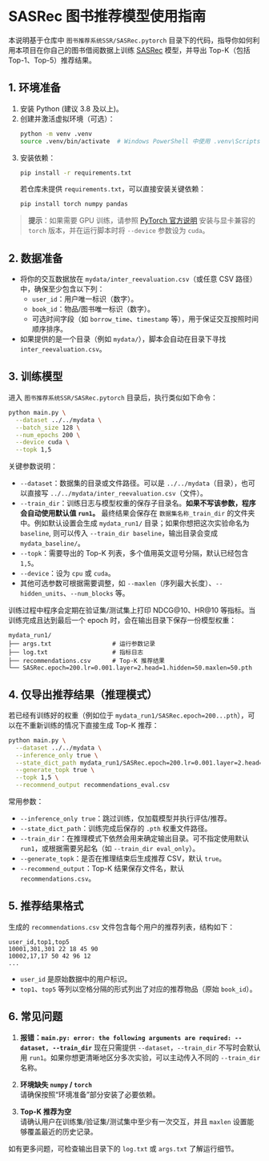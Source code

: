 # SASRec 图书推荐模型使用指南

本说明基于仓库中 `图书推荐系统SSR/SASRec.pytorch` 目录下的代码，指导你如何利用本项目在你自己的图书借阅数据上训练 [SASRec](https://arxiv.org/abs/1808.09781) 模型，并导出 Top-K（包括 Top-1、Top-5）推荐结果。

## 1. 环境准备

1. 安装 Python (建议 3.8 及以上)。
2. 创建并激活虚拟环境（可选）：
   ```bash
   python -m venv .venv
   source .venv/bin/activate  # Windows PowerShell 中使用 .venv\Scripts\Activate.ps1
   ```
3. 安装依赖：
   ```bash
   pip install -r requirements.txt
   ```
   若仓库未提供 `requirements.txt`，可以直接安装关键依赖：
   ```bash
   pip install torch numpy pandas
   ```

> **提示**：如果需要 GPU 训练，请参照 [PyTorch 官方说明](https://pytorch.org/get-started/locally/) 安装与显卡兼容的 `torch` 版本，并在运行脚本时将 `--device` 参数设为 `cuda`。

## 2. 数据准备

- 将你的交互数据放在 `mydata/inter_reevaluation.csv`（或任意 CSV 路径）中，确保至少包含以下列：
  - `user_id`：用户唯一标识（数字）。
  - `book_id`：物品/图书唯一标识（数字）。
  - 可选时间字段（如 `borrow_time`、`timestamp` 等），用于保证交互按照时间顺序排序。
- 如果提供的是一个目录（例如 `mydata/`），脚本会自动在目录下寻找 `inter_reevaluation.csv`。

## 3. 训练模型

进入 `图书推荐系统SSR/SASRec.pytorch` 目录后，执行类似如下命令：

```bash
python main.py \
  --dataset ../../mydata \
  --batch_size 128 \
  --num_epochs 200 \
  --device cuda \
  --topk 1,5
```

关键参数说明：

- `--dataset`：数据集的目录或文件路径。可以是 `../../mydata`（目录），也可以直接写 `../../mydata/inter_reevaluation.csv`（文件）。
- `--train_dir`：训练日志与模型权重的保存子目录名。**如果不写该参数，程序会自动使用默认值 `run1`。** 最终结果会保存在 `数据集名称_train_dir` 的文件夹中。例如默认设置会生成 `mydata_run1/` 目录；如果你想把这次实验命名为 `baseline`, 则可以传入 `--train_dir baseline`，输出目录会变成 `mydata_baseline/`。
- `--topk`：需要导出的 Top-K 列表，多个值用英文逗号分隔，默认已经包含 `1,5`。
- `--device`：设为 `cpu` 或 `cuda`。
- 其他可选参数可根据需要调整，如 `--maxlen`（序列最大长度）、`--hidden_units`、`--num_blocks` 等。

训练过程中程序会定期在验证集/测试集上打印 NDCG@10、HR@10 等指标。当训练完成且达到最后一个 epoch 时，会在输出目录下保存一份模型权重：

```
mydata_run1/
├── args.txt                 # 运行参数记录
├── log.txt                  # 指标日志
├── recommendations.csv      # Top-K 推荐结果
└── SASRec.epoch=200.lr=0.001.layer=2.head=1.hidden=50.maxlen=50.pth
```

## 4. 仅导出推荐结果（推理模式）

若已经有训练好的权重（例如位于 `mydata_run1/SASRec.epoch=200...pth`），可以在不重新训练的情况下直接生成 Top-K 推荐：

```bash
python main.py \
  --dataset ../../mydata \
  --inference_only true \
  --state_dict_path mydata_run1/SASRec.epoch=200.lr=0.001.layer=2.head=1.hidden=50.maxlen=50.pth \
  --generate_topk true \
  --topk 1,5 \
  --recommend_output recommendations_eval.csv
```

常用参数：
- `--inference_only true`：跳过训练，仅加载模型并执行评估/推荐。
- `--state_dict_path`：训练完成后保存的 `.pth` 权重文件路径。
- `--train_dir`：在推理模式下依然会用来确定输出目录。可不指定使用默认 `run1`，或根据需要另起名（如 `--train_dir eval_only`）。
- `--generate_topk`：是否在推理结束后生成推荐 CSV，默认 `true`。
- `--recommend_output`：Top-K 结果保存文件名，默认 `recommendations.csv`。

## 5. 推荐结果格式

生成的 `recommendations.csv` 文件包含每个用户的推荐列表，结构如下：

```csv
user_id,top1,top5
10001,301,301 22 18 45 90
10002,17,17 50 42 96 12
...
```

- `user_id` 是原始数据中的用户标识。
- `top1`、`top5` 等列以空格分隔的形式列出了对应的推荐物品（原始 `book_id`）。

## 6. 常见问题

1. **报错：`main.py: error: the following arguments are required: --dataset, --train_dir`**
   现在只需提供 `--dataset`，`--train_dir` 不写时会默认用 `run1`。如果你想更清晰地区分多次实验，可以主动传入不同的 `--train_dir` 名称。

2. **环境缺失 `numpy` / `torch`**  
   请确保按照“环境准备”部分安装了必要依赖。

3. **Top-K 推荐为空**  
   请确认用户在训练集/验证集/测试集中至少有一次交互，并且 `maxlen` 设置能够覆盖最近的历史记录。

如有更多问题，可检查输出目录下的 `log.txt` 或 `args.txt` 了解运行细节。

